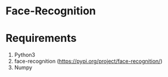 # Face-Recognition

# Requirements
1. Python3
2. face-recognition (https://pypi.org/project/face-recognition/)
3. Numpy

